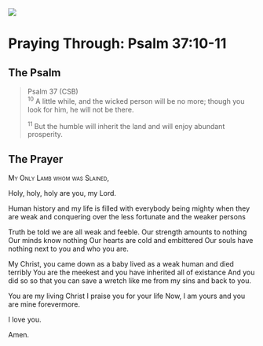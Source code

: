 <img class="intro-right" src="/images/art-paris-psalter.jpg">

# Praying Through: Psalm 37:10-11

## The Psalm

>Psalm 37 (CSB)  
><sup>10</sup> A little while, and the wicked person will be no more; though you look for him, he will not be there. 
>
><sup>11</sup> But the humble will inherit the land and will enjoy abundant prosperity. 

## The Prayer

<div style="font-variant: small-caps;">
My Only Lamb whom was Slained,
</div>


Holy, holy, holy
  are you, my Lord.

Human history and my life
  is filled with everybody 
  being mighty when they are weak
  and conquering over the less fortunate
  and the weaker persons

Truth be told
  we are all weak and feeble.
  Our strength amounts to nothing
  Our minds know nothing
  Our hearts are cold and embittered
  Our souls have nothing
  next to you and who you are.

My Christ,
  you came down
  as a baby
  lived as a weak human
  and died terribly
  You are the meekest
  and you have inherited all of existance
  And you did so
  so that you can save a wretch like me
  from my sins and back to you.

You are my living Christ
  I praise you for your life
  Now, I am yours
  and you are mine forevermore.

I love you.

Amen.
